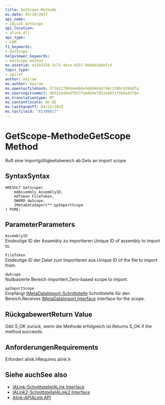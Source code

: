 ```yaml
---
title: GetScope-Methode
ms.date: 03/30/2017
api_name:
- IALink.GetScope
api_location:
- alink.dll
api_type:
- COM
f1_keywords:
- GetScope
helpviewer_keywords:
- GetScope method
ms.assetid: e1555328-2c71-4ece-b357-9eb6d3a8efc4
topic_type:
- apiref
author: mairaw
ms.author: mairaw
ms.openlocfilehash: 571612796d4e66be9dd8469d748c2380c839ddfa
ms.sourcegitcommit: 9b552addadfb57fab0b9e7852ed4f1f1b8a42f8e
ms.translationtype: MT
ms.contentlocale: de-DE
ms.lasthandoff: 04/23/2019
ms.locfileid: "61789817"
---
```

# <a name="getscope-method"></a><span data-ttu-id="71c7d-102">GetScope-Methode</span><span class="sxs-lookup"><span data-stu-id="71c7d-102">GetScope Method</span></span>
<span data-ttu-id="71c7d-103">Ruft eine Importgültigkeitsbereich ab.</span><span class="sxs-lookup"><span data-stu-id="71c7d-103">Gets an import scope.</span></span>  
  
## <a name="syntax"></a><span data-ttu-id="71c7d-104">Syntax</span><span class="sxs-lookup"><span data-stu-id="71c7d-104">Syntax</span></span>  
  
```  
HRESULT GetScope(  
    mdAssembly AssemblyID,  
    mdToken FileToken,  
    DWORD dwScope,  
    IMetaDataImport** ppImportScope  
) PURE;  
```  
  
## <a name="parameters"></a><span data-ttu-id="71c7d-105">Parameter</span><span class="sxs-lookup"><span data-stu-id="71c7d-105">Parameters</span></span>  
 `AssemblyID`  
 <span data-ttu-id="71c7d-106">Eindeutige ID der Assembly zu importieren.</span><span class="sxs-lookup"><span data-stu-id="71c7d-106">Unique ID of assembly to import to.</span></span>  
  
 `FileToken`  
 <span data-ttu-id="71c7d-107">Eindeutige ID der Datei zum Importieren aus.</span><span class="sxs-lookup"><span data-stu-id="71c7d-107">Unique ID of the file to import from.</span></span>  
  
 `dwScope`  
 <span data-ttu-id="71c7d-108">Nullbasierte Bereich importiert.</span><span class="sxs-lookup"><span data-stu-id="71c7d-108">Zero-based scope to import.</span></span>  
  
 `ppImportScope`  
 <span data-ttu-id="71c7d-109">Empfängt [IMetaDataImport-Schnittstelle](../../../../docs/framework/unmanaged-api/metadata/imetadataimport-interface.md) Schnittstelle für den Bereich.</span><span class="sxs-lookup"><span data-stu-id="71c7d-109">Receives [IMetaDataImport Interface](../../../../docs/framework/unmanaged-api/metadata/imetadataimport-interface.md) interface for the scope.</span></span>  
  
## <a name="return-value"></a><span data-ttu-id="71c7d-110">Rückgabewert</span><span class="sxs-lookup"><span data-stu-id="71c7d-110">Return Value</span></span>  
 <span data-ttu-id="71c7d-111">Gibt S_OK zurück, wenn die Methode erfolgreich ist.</span><span class="sxs-lookup"><span data-stu-id="71c7d-111">Returns S_OK if the method succeeds.</span></span>  
  
## <a name="requirements"></a><span data-ttu-id="71c7d-112">Anforderungen</span><span class="sxs-lookup"><span data-stu-id="71c7d-112">Requirements</span></span>  
 <span data-ttu-id="71c7d-113">Erfordert alink.h</span><span class="sxs-lookup"><span data-stu-id="71c7d-113">Requires alink.h</span></span>  
  
## <a name="see-also"></a><span data-ttu-id="71c7d-114">Siehe auch</span><span class="sxs-lookup"><span data-stu-id="71c7d-114">See also</span></span>

- [<span data-ttu-id="71c7d-115">IALink-Schnittstelle</span><span class="sxs-lookup"><span data-stu-id="71c7d-115">IALink Interface</span></span>](../../../../docs/framework/unmanaged-api/alink/ialink-interface.md)
- [<span data-ttu-id="71c7d-116">IALink2-Schnittstelle</span><span class="sxs-lookup"><span data-stu-id="71c7d-116">IALink2 Interface</span></span>](../../../../docs/framework/unmanaged-api/alink/ialink2-interface.md)
- [<span data-ttu-id="71c7d-117">Alink-API</span><span class="sxs-lookup"><span data-stu-id="71c7d-117">ALink API</span></span>](../../../../docs/framework/unmanaged-api/alink/index.md)

